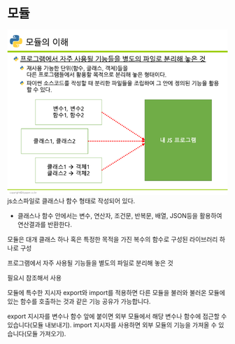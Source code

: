# 모듈

![모듈](모듈설명.png)
js소스파일로 클래스나 함수 형태로 작성되어 있다.
  - 클래스나 함수 안에서는 변수, 연산자, 조건문, 반복문, 배열, JSON등을 활용하여 연산결과를 반환한다.

모듈은 대개 클래스 하나 혹은 특정한 목적을 가진 복수의 함수로 구성된 라이브러리 하나로 구성

프로그램에서 자주 사용될 기능들을 별도의 파일로 분리해 놓은 것

필요시 참조해서 사용

모듈에 특수한 지시자 export와 import를 적용하면 다른 모듈을 불러와 불러온 모듈에 있는 함수를 호출하는 것과 같은 기능 공유가 가능합니다.

export 지시자를 변수나 함수 앞에 붙이면 외부 모듈에서 해당 변수나 함수에 접근할 수 있습니다(모듈 내보내기).
import 지시자를 사용하면 외부 모듈의 기능을 가져올 수 있습니다(모듈 가져오기).
